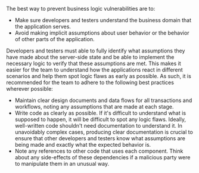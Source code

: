 The best way to prevent business logic vulnerabilities are to:
- Make sure developers and testers understand the business domain that the application serves.
- Avoid making implicit assumptions about user behavior or the behavior of other parts of the application.

Developers and testers must able to fully identify what assumptions they have made about the server-side state and be able to implement the necessary logic to verify that these assumptions are met. This makes it easier for the team to understand how the applications react in different scenarios and help them spot logic flaws as early as possible. As such, it is recommended for the team to adhere to the following best practices wherever possible:
- Maintain clear design documents and data flows for all transactions and workflows, noting any assumptions that are made at each stage.
- Write code as clearly as possible. If it's difficult to understand what is supposed to happen, it will be difficult to spot any logic flaws. Ideally, well-written code shouldn't need documentation to understand it. In unavoidably complex cases, producing clear documentation is crucial to ensure that other developers and testers know what assumptions are being made and exactly what the expected behavior is.
- Note any references to other code that uses each component. Think about any side-effects of these dependencies if a malicious party were to manipulate them in an unusual way.